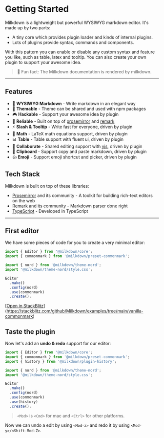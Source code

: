 # Getting Started

Milkdown is a lightweight but powerful WYSIWYG markdown editor. It's made up by two parts:

-   A tiny core which provides plugin loader and kinds of internal plugins.
-   Lots of plugins provide syntax, commands and components.

With this pattern you can enable or disable any custom syntax and feature you like, such as table, latex and tooltip. You can also create your own plugin to support your awesome idea.

> 🍼 Fun fact: The Milkdown documentation is rendered by milkdown.

---

## Features

-  📝 **WYSIWYG Markdown** - Write markdown in an elegant way
-  🎨 **Themable** - Theme can be shared and used with npm packages
-  🎮 **Hackable** - Support your awesome idea by plugin
-  🦾 **Reliable** - Built on top of [prosemirror](https://prosemirror.net/) and [remark](https://github.com/remarkjs/remark)
-  ⚡ **Slash & Tooltip** - Write fast for everyone, driven by plugin
-  🧮 **Math** - LaTeX math equations support, driven by plugin
-  📊 **Table** - Table support with fluent ui, driven by plugin
-  🍻 **Collaborate** - Shared editing support with [yjs](https://docs.yjs.dev/), driven by plugin
-  💾 **Clipboard** - Support copy and paste markdown, driven by plugin
-  👍 **Emoji** - Support emoji shortcut and picker, driven by plugin

## Tech Stack

Milkdown is built on top of these libraries:

-   [Prosemirror](https://prosemirror.net/) and its community - A toolkit for building rich-text editors on the web
-   [Remark](https://github.com/remarkjs/remark) and its community - Markdown parser done right
-   [TypeScript](https://www.typescriptlang.org/) - Developed in TypeScript

---

## First editor

We have some pieces of code for you to create a very minimal editor:

```typescript
import { Editor } from '@milkdown/core';
import { commonmark } from '@milkdown/preset-commonmark';

import { nord } from '@milkdown/theme-nord';
import '@milkdown/theme-nord/style.css';

Editor
  .make()
  .config(nord)
  .use(commonmark)
  .create();
```

[[Open in StackBlitz](https://developer.stackblitz.com/img/open_in_stackblitz.svg)](https://stackblitz.com/github/Milkdown/examples/tree/main/vanilla-commonmark)

## Taste the plugin

Now let's add an **undo & redo** support for our editor:

```typescript
import { Editor } from '@milkdown/core';
import { commonmark } from '@milkdown/preset-commonmark';
import { history } from '@milkdown/plugin-history';

import { nord } from '@milkdown/theme-nord';
import '@milkdown/theme-nord/style.css';

Editor
  .make()
  .config(nord)
  .use(commonmark)
  .use(history)
  .create();
```

> `<Mod>` is `<Cmd>` for mac and `<Ctrl>` for other platforms.

Now we can undo a edit by using `<Mod-z>` and redo it by using `<Mod-y>/<Shift-Mod-Z>`.
